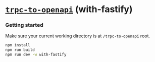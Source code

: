 # [**`trpc-to-openapi`**](../../README.md) (with-fastify)

### Getting started

Make sure your current working directory is at `/trpc-to-openapi` root.

```bash
npm install
npm run build
npm run dev -w with-fastify
```
